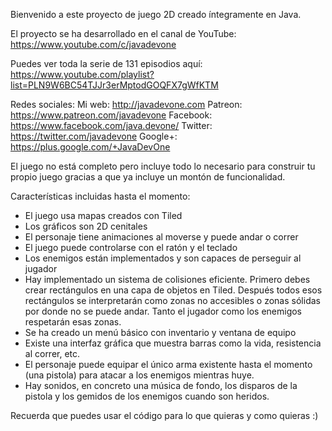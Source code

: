 Bienvenido a este proyecto de juego 2D creado íntegramente en Java.

El proyecto se ha desarrollado en el canal de YouTube: https://www.youtube.com/c/javadevone

Puedes ver toda la serie de 131 episodios aquí: https://www.youtube.com/playlist?list=PLN9W6BC54TJJr3erMptodGOQFX7gWfKTM

Redes sociales:
Mi web: http://javadevone.com
Patreon: https://www.patreon.com/javadevone
Facebook: https://www.facebook.com/java.devone/
Twitter: https://twitter.com/javadevone
Google+: https://plus.google.com/+JavaDevOne

El juego no está completo pero incluye todo lo necesario para construir tu propio juego gracias a que ya incluye
un montón de funcionalidad.

Características incluidas hasta el momento:
- El juego usa mapas creados con Tiled
- Los gráficos son 2D cenitales
- El personaje tiene animaciones al moverse y puede andar o correr
- El juego puede controlarse con el ratón y el teclado
- Los enemigos están implementados y son capaces de perseguir al jugador
- Hay implementado un sistema de colisiones eficiente. Primero debes crear rectángulos en una capa de objetos en Tiled.
Después todos esos rectángulos se interpretarán como zonas no accesibles o zonas sólidas por donde no se puede andar.
Tanto el jugador como los enemigos respetarán esas zonas.
- Se ha creado un menú básico con inventario y ventana de equipo
- Existe una interfaz gráfica que muestra barras como la vida, resistencia al correr, etc.
- El personaje puede equipar el único arma existente hasta el momento (una pistola) para atacar a los enemigos mientras huye.
- Hay sonidos, en concreto una música de fondo, los disparos de la pistola y los gemidos de los enemigos cuando son heridos.

Recuerda que puedes usar el código para lo que quieras y como quieras :)
